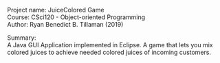 Project name: JuiceColored Game  
Course: CSci120 - Object-oriented Programming  
Author: Ryan Benedict B. Tillaman (2019)  
  
Summary:  
A Java GUI Application implemented in Eclipse. A game that lets you mix colored juices to achieve needed colored juices of incoming customers.  
